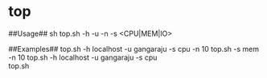 # top
##Usage##
sh top.sh -h <HOST> -u <USER> -n <LIMIT> -s <CPU|MEM|IO>

##Examples##
top.sh -h localhost -u gangaraju -s cpu -n 10 
top.sh -s mem -n 10 
top.sh -h localhost -u gangaraju -s cpu  
top.sh

